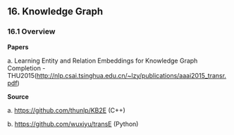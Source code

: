 

## 16. Knowledge Graph
### 16.1 Overview

**Papers**

a. Learning Entity and Relation Embeddings for Knowledge Graph Completion - THU2015(http://nlp.csai.tsinghua.edu.cn/~lzy/publications/aaai2015_transr.pdf)

**Source**

a. https://github.com/thunlp/KB2E (C++)

b. https://github.com/wuxiyu/transE (Python)
